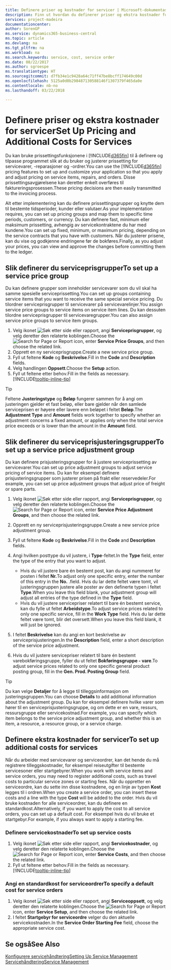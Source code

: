 ```yaml
---
title: Definere priser og kostnader for servicer | Microsoft-dokumentasjon
description: Finn ut hvordan du definerer priser og ekstra kostnader for servicer.
services: project-madeira
documentationcenter: 
author: SorenGP
ms.service: dynamics365-business-central
ms.topic: article
ms.devlang: na
ms.tgt_pltfrm: na
ms.workload: na
ms.search.keywords: service, cost, service order
ms.date: 08/22/2017
ms.author: sgroespe
ms.translationtype: HT
ms.sourcegitcommit: d7fb34e1c9428a64c71ff47be8bcff174649c00d
ms.openlocfilehash: 5125a0d0b298487130588146f1307379f465da0e
ms.contentlocale: nb-no
ms.lasthandoff: 03/22/2018

---
```


# <a name="set-up-pricing-and-additional-costs-for-services"></a><span data-ttu-id="d594f-103">Definere priser og ekstra kostnader for servicer</span><span class="sxs-lookup"><span data-stu-id="d594f-103">Set Up Pricing and Additional Costs for Services</span></span>
<span data-ttu-id="d594f-104">Du kan bruke prissettingsfunksjonene i [!INCLUDE[d365fin](includes/d365fin_md.md)] til å definere og tilpasse programmet slik at du bruker og justerer prissetting for servicevarer, -reparasjoner og -ordrer.</span><span class="sxs-lookup"><span data-stu-id="d594f-104">You can use the [!INCLUDE[d365fin](includes/d365fin_md.md)] pricing features to set up and customize your application so that you apply and adjust pricing on service items, repairs, and orders.</span></span> <span data-ttu-id="d594f-105">Disse prissettingsavgjørelsene kan deretter enkelt overføres til faktureringsprosessen.</span><span class="sxs-lookup"><span data-stu-id="d594f-105">These pricing decisions are then easily transmitted to the invoicing process.</span></span>  
  
<span data-ttu-id="d594f-106">Alt etter implementering kan du definere prissettingsgrupper og knytte dem til bestemte tidsperioder, kunder eller valutaer.</span><span class="sxs-lookup"><span data-stu-id="d594f-106">As your implementation requires, you can set up pricing groups and map them to specific time periods, customers, or currency.</span></span> <span data-ttu-id="d594f-107">Du kan definere fast, minimum eller maksimum prissetting, avhengig av servicekontraktene du har med kundene.</span><span class="sxs-lookup"><span data-stu-id="d594f-107">You can set up fixed, minimum, or maximum pricing, depending on the service contracts that you have with customers.</span></span> <span data-ttu-id="d594f-108">Når du justerer prisene, kan du vise og godkjenne endringene før de bokføres.</span><span class="sxs-lookup"><span data-stu-id="d594f-108">Finally, as you adjust your prices, you can view and approve the changes before committing them to the ledger.</span></span>  

## <a name="to-set-up-a-service-price-group"></a><span data-ttu-id="d594f-109">Slik definerer du serviceprisgrupper</span><span class="sxs-lookup"><span data-stu-id="d594f-109">To set up a service price group</span></span>
<span data-ttu-id="d594f-110">Du kan definere grupper som inneholder servicevarer som du vil skal ha samme spesielle serviceprissetting.</span><span class="sxs-lookup"><span data-stu-id="d594f-110">You can set up groups containing service items that you want to receive the same special service pricing.</span></span> <span data-ttu-id="d594f-111">Du tilordner serviceprisgrupper til servicevarer på servicevarelinjer.</span><span class="sxs-lookup"><span data-stu-id="d594f-111">You assign service price groups to service items on service item lines.</span></span> <span data-ttu-id="d594f-112">Du kan dessuten tilordne serviceprisgrupper til servicevaregrupper.</span><span class="sxs-lookup"><span data-stu-id="d594f-112">You can also assign service price groups to service item groups.</span></span>  

1. <span data-ttu-id="d594f-113">Velg ikonet ![Søk etter side eller rapport](media/ui-search/search_small.png "Søk etter side eller rapport"), angi **Serviceprisgrupper**, og velg deretter den relaterte koblingen.</span><span class="sxs-lookup"><span data-stu-id="d594f-113">Choose the ![Search for Page or Report](media/ui-search/search_small.png "Search for Page or Report icon") icon, enter **Service Price Groups**, and then choose the related link.</span></span>  
2. <span data-ttu-id="d594f-114">Opprett en ny serviceprisgruppe.</span><span class="sxs-lookup"><span data-stu-id="d594f-114">Create a new service price group.</span></span>  
3. <span data-ttu-id="d594f-115">Fyll ut feltene **Kode** og **Beskrivelse**.</span><span class="sxs-lookup"><span data-stu-id="d594f-115">Fill in the **Code** and **Description** fields.</span></span>  
4. <span data-ttu-id="d594f-116">Velg handlingen **Oppsett**.</span><span class="sxs-lookup"><span data-stu-id="d594f-116">Choose the **Setup** action.</span></span>  
2. <span data-ttu-id="d594f-117">Fyll ut feltene etter behov.</span><span class="sxs-lookup"><span data-stu-id="d594f-117">Fill in the fields as necessary.</span></span> [!INCLUDE[tooltip-inline-tip](includes/tooltip-inline-tip_md.md)]  

 > [!Tip]
 > <span data-ttu-id="d594f-118">Feltene **Justeringstype** og **Beløp** fungerer sammen for å angi om justeringen gjelder et fast beløp, eller bare gjelder når den samlede serviceprisen er høyere eller lavere enn beløpet i feltet **Beløp**.</span><span class="sxs-lookup"><span data-stu-id="d594f-118">The **Adjustment Type** and **Amount** fields work together to specify whether an adjustment concerns a fixed amount, or applies only when the total service price exceeds or is lower than the amount in the **Amount** field.</span></span>  

## <a name="to-set-up-a-service-price-adjustment-group"></a><span data-ttu-id="d594f-119">Slik definerer du serviceprisjusteringsgrupper</span><span class="sxs-lookup"><span data-stu-id="d594f-119">To set up a service price adjustment group</span></span>  
<span data-ttu-id="d594f-120">Du kan definere prisjusteringsgrupper for å justere serviceprissetting av servicevarer.</span><span class="sxs-lookup"><span data-stu-id="d594f-120">You can set up price adjustment groups to adjust service pricing of service items.</span></span> <span data-ttu-id="d594f-121">Du kan for eksempel definere prisjusteringsgrupper som justerer prisen på frakt eller reservedeler.</span><span class="sxs-lookup"><span data-stu-id="d594f-121">For example, you can set up price adjustment groups that adjust price of freight or spare parts.</span></span>  
  
1. <span data-ttu-id="d594f-122">Velg ikonet ![Søk etter side eller rapport](media/ui-search/search_small.png "Søk etter side eller rapport"), angi **Serviceprisgrupper**, og velg deretter den relaterte koblingen.</span><span class="sxs-lookup"><span data-stu-id="d594f-122">Choose the ![Search for Page or Report](media/ui-search/search_small.png "Search for Page or Report icon") icon, enter **Service Price Adjustment Groups**, and then choose the related link.</span></span>  
2. <span data-ttu-id="d594f-123">Opprett en ny serviceprisjusteringsgruppe.</span><span class="sxs-lookup"><span data-stu-id="d594f-123">Create a new service price adjustment group.</span></span>  
3. <span data-ttu-id="d594f-124">Fyll ut feltene **Kode** og **Beskrivelse**.</span><span class="sxs-lookup"><span data-stu-id="d594f-124">Fill in the **Code** and **Description** fields.</span></span>  
4. <span data-ttu-id="d594f-125">Angi hvilken posttype du vil justere, i **Type**-feltet.</span><span class="sxs-lookup"><span data-stu-id="d594f-125">In the **Type** field, enter the type of the entry that you want to adjust.</span></span>  
  
    * <span data-ttu-id="d594f-126">Hvis du vil justere bare én bestemt post, kan du angi nummeret for posten i feltet **Nr.**</span><span class="sxs-lookup"><span data-stu-id="d594f-126">To adjust only one specific entry, enter the number of this entry in the **No.**</span></span> <span data-ttu-id="d594f-127">.</span><span class="sxs-lookup"><span data-stu-id="d594f-127">field.</span></span> <span data-ttu-id="d594f-128">Hvis du lar dette feltet være tomt, vil justeringsgruppen justere alle poster av den definerte typen i feltet **Type**.</span><span class="sxs-lookup"><span data-stu-id="d594f-128">When you leave this field blank, your adjustment group will adjust all entries of the type defined in the **Type** field.</span></span>  
    * <span data-ttu-id="d594f-129">Hvis du vil justere servicepriser relatert til bare én bestemt service, kan du fylle ut feltet **Arbeidstype**.</span><span class="sxs-lookup"><span data-stu-id="d594f-129">To adjust service prices related to only one specific service, fill in the **Work Type** field.</span></span> <span data-ttu-id="d594f-130">Hvis du lar dette feltet være tomt, blir det oversett.</span><span class="sxs-lookup"><span data-stu-id="d594f-130">When you leave this field blank, it will just be ignored.</span></span>  
  
5. <span data-ttu-id="d594f-131">I feltet **Beskrivelse** kan du angi en kort beskrivelse av serviceprisjusteringen.</span><span class="sxs-lookup"><span data-stu-id="d594f-131">In the **Description** field, enter a short description of the service price adjustment.</span></span>  
6. <span data-ttu-id="d594f-132">Hvis du vil justere servicepriser relatert til bare én bestemt varebokføringsgruppe, fyller du ut feltet **Bokføringsgruppe - vare**.</span><span class="sxs-lookup"><span data-stu-id="d594f-132">To adjust service prices related to only one specific general product posting group, fill in the **Gen. Prod. Posting Group** field.</span></span>

> [!Tip]
> <span data-ttu-id="d594f-133">Du kan velge **Detaljer** for å legge til tilleggsinformasjon om justeringsgruppen.</span><span class="sxs-lookup"><span data-stu-id="d594f-133">You can choose **Details** to add additional information about the adjustment group.</span></span> <span data-ttu-id="d594f-134">Du kan for eksempel definere hvilke varer som hører til en serviceprisjusteringsgruppe, og om dette er en vare, ressurs, ressursgruppe eller servicekostnad.</span><span class="sxs-lookup"><span data-stu-id="d594f-134">For example, you can specify which item belongs to the service price adjustment group, and whether this is an item, a resource, a resource group, or a service charge.</span></span>  

## <a name="to-set-up-additional-costs-for-services"></a><span data-ttu-id="d594f-135">Definere ekstra kostnader for servicer</span><span class="sxs-lookup"><span data-stu-id="d594f-135">To set up additional costs for services</span></span>
<span data-ttu-id="d594f-136">Når du arbeider med servicevarer og serviceordrer, kan det hende du må registrere tilleggskostnader, for eksempel reiseutgifter til bestemte servicesoner eller startgebyrer.</span><span class="sxs-lookup"><span data-stu-id="d594f-136">When you work with service items and service orders, you may need to register additional costs, such as travel costs to particular service zones or starting fees.</span></span> <span data-ttu-id="d594f-137">Når du oppretter en serviceordre, kan du sette inn disse kostnadene, og en linje av typen **Kost** legges til i ordren.</span><span class="sxs-lookup"><span data-stu-id="d594f-137">When you create a service order, you can insert these costs and a line with the type **Cost** will be added to the order.</span></span> <span data-ttu-id="d594f-138">Hvis du vil bruke kostnaden for alle serviceordrer, kan du definere en standardkost.</span><span class="sxs-lookup"><span data-stu-id="d594f-138">Alternatively, if you want to apply the cost to all service orders, you can set up a default cost.</span></span> <span data-ttu-id="d594f-139">For eksempel hvis du vil bruke et startgebyr.</span><span class="sxs-lookup"><span data-stu-id="d594f-139">For example, if you always want to apply a starting fee.</span></span>
  
### <a name="to-set-up-service-costs"></a><span data-ttu-id="d594f-140">Definere servicekostnader</span><span class="sxs-lookup"><span data-stu-id="d594f-140">To set up service costs</span></span>
1. <span data-ttu-id="d594f-141">Velg ikonet ![Søk etter side eller rapport](media/ui-search/search_small.png "Søk etter side eller rapport"), angi **Servicekostnader**, og velg deretter den relaterte koblingen.</span><span class="sxs-lookup"><span data-stu-id="d594f-141">Choose the ![Search for Page or Report](media/ui-search/search_small.png "Search for Page or Report icon") icon, enter **Service Costs**, and then choose the related link.</span></span> 
2. <span data-ttu-id="d594f-142">Fyll ut feltene etter behov.</span><span class="sxs-lookup"><span data-stu-id="d594f-142">Fill in the fields as necessary.</span></span> [!INCLUDE[tooltip-inline-tip](includes/tooltip-inline-tip_md.md)]  

### <a name="to-specify-a-default-cost-for-service-orders"></a><span data-ttu-id="d594f-143">Angi en standardkost for serviceordrer</span><span class="sxs-lookup"><span data-stu-id="d594f-143">To specify a default cost for service orders</span></span>
1. <span data-ttu-id="d594f-144">Velg ikonet ![Søk etter side eller rapport](media/ui-search/search_small.png "Søk etter side eller rapport"), angi **Serviceoppsett**, og velg deretter den relaterte koblingen.</span><span class="sxs-lookup"><span data-stu-id="d594f-144">Choose the ![Search for Page or Report](media/ui-search/search_small.png "Search for Page or Report icon") icon, enter **Service Setup**, and then choose the related link.</span></span> 
2. <span data-ttu-id="d594f-145">I feltet **Startgebyr for serviceordre** velger du den aktuelle servicekostnaden.</span><span class="sxs-lookup"><span data-stu-id="d594f-145">In the **Service Order Starting Fee** field, choose the appropriate service cost.</span></span>

## <a name="see-also"></a><span data-ttu-id="d594f-146">Se også</span><span class="sxs-lookup"><span data-stu-id="d594f-146">See Also</span></span>
[<span data-ttu-id="d594f-147">Konfigurere servicehåndtering</span><span class="sxs-lookup"><span data-stu-id="d594f-147">Setting Up Service Management</span></span>](service-setup-service.md)  
[<span data-ttu-id="d594f-148">Servicehåndtering</span><span class="sxs-lookup"><span data-stu-id="d594f-148">Service Management</span></span>](service-service.md)  

